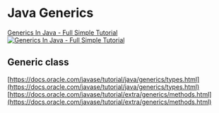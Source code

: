 # Java Generics
[Generics In Java - Full Simple Tutorial](https://www.youtube.com/watch?v=K1iu1kXkVoA)
[![Generics In Java - Full Simple Tutorial](https://i.ytimg.com/vi/K1iu1kXkVoA/hq720.jpg?sqp=-oaymwEcCOgCEMoBSFXyq4qpAw4IARUAAIhCGAFwAcABBg==&rs=AOn4CLDg7OMuLcnM_d3_IxMlyETMYN-iAg)](https://www.youtube.com/watch?v=K1iu1kXkVoA)

## Generic class 

[https://docs.oracle.com/javase/tutorial/java/generics/types.html](https://docs.oracle.com/javase/tutorial/java/generics/types.html)
[https://docs.oracle.com/javase/tutorial/extra/generics/methods.html](https://docs.oracle.com/javase/tutorial/extra/generics/methods.html)


